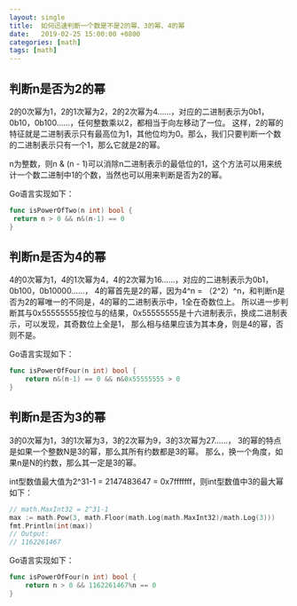 ```yaml
---
layout: single
title:  如何迅速判断一个数是不是2的幂、3的幂、4的幂
date:   2019-02-25 15:00:00 +0800
categories: [math]
tags: [math]
---
```


## 判断n是否为2的幂

2的0次幂为1，2的1次幂为2，2的2次幂为4......，对应的二进制表示为0b1，0b10，0b100......，任何整数乘以2，都相当于向左移动了一位。
这样，2的幂的特征就是二进制表示只有最高位为1，其他位均为0。那么，我们只要判断一个数的二进制表示只有一个1，那么它就是2的幂。

n为整数，则n & (n - 1)可以消除n二进制表示的最低位的1，这个方法可以用来统计一个数二进制中1的个数，当然也可以用来判断是否为2的幂。

Go语言实现如下：
```go
func isPowerOfTwo(n int) bool {
 return n > 0 && n&(n-1) == 0
}
```

## 判断n是否为4的幂

4的0次幂为1，4的1次幂为4，4的2次幂为16......，对应的二进制表示为0b1，0b100，0b10000......，
4的幂首先是2的幂，因为4^n = （2^2）^n，和判断n是否为2的幂唯一的不同是，4的幂的二进制表示中，1全在奇数位上。
所以进一步判断其与0x55555555按位与的结果，0x55555555是十六进制表示，换成二进制表示，可以发现，其奇数位上全是1，
那么相与结果应该为其本身，则是4的幂，否则不是。

Go语言实现如下：
```go
func isPowerOfFour(n int) bool {
	return n&(n-1) == 0 && n&0x55555555 > 0
}
```

## 判断n是否为3的幂

3的0次幂为1，3的1次幂为3，3的2次幂为9，3的3次幂为27......，
3的幂的特点是如果一个整数N是3的幂，那么其所有约数都是3的幂。
那么，换一个角度，如果n是N的约数，那么其一定是3的幂。

int型数值最大值为2^31-1 = 2147483647 = 0x7fffffff，则int型数值中3的最大幂如下：
```go
// math.MaxInt32 = 2^31-1
max := math.Pow(3, math.Floor(math.Log(math.MaxInt32)/math.Log(3)))
fmt.Println(int(max))
// Output:
// 1162261467
```

Go语言实现如下：
```go
func isPowerOfFour(n int) bool {
	return n > 0 && 1162261467%n == 0
}
```
